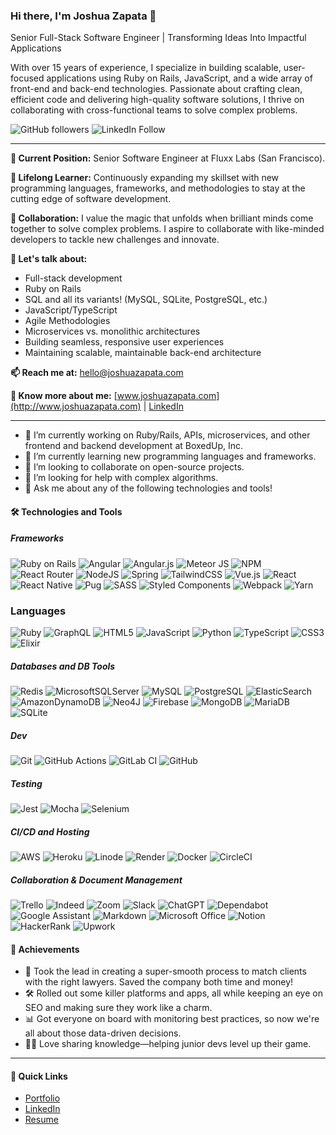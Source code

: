 <!--
**joshuazap/joshuazap** is a ✨ _special_ ✨ repository because its `README.md` (this file) appears on your GitHub profile.

Here are some ideas to get you started:

- 🔭 I’m currently working on ...
- 🌱 I’m currently learning ...
- 👯 I’m looking to collaborate on ...
- 🤔 I’m looking for help with ...
- 💬 Ask me about ...
- 📫 How to reach me: ...
- 😄 Pronouns: ...
- ⚡ Fun fact: ...
-->

### Hi there, I'm Joshua Zapata 👋

Senior Full-Stack Software Engineer | Transforming Ideas Into Impactful Applications

With over 15 years of experience, I specialize in building scalable, user-focused applications using Ruby on Rails, JavaScript, and a wide array of front-end and back-end technologies. Passionate about crafting clean, efficient code and delivering high-quality software solutions, I thrive on collaborating with cross-functional teams to solve complex problems.

![GitHub followers](https://img.shields.io/github/followers/joshuazap?label=Follow&style=social) ![LinkedIn Follow](https://img.shields.io/badge/-LinkedIn-blue?style=flat-square&logo=Linkedin&logoColor=white&link=https://www.linkedin.com/in/joshuazapata)

---

**🔭 Current Position:** Senior Software Engineer at Fluxx Labs (San Francisco).

**🌱 Lifelong Learner:** Continuously expanding my skillset with new programming languages, frameworks, and methodologies to stay at the cutting edge of software development.

**👯 Collaboration:** I value the magic that unfolds when brilliant minds come together to solve complex problems. I aspire to collaborate with like-minded developers to tackle new challenges and innovate.

**💬 Let's talk about:**
- Full-stack development
- Ruby on Rails
- SQL and all its variants! (MySQL, SQLite, PostgreSQL, etc.)
- JavaScript/TypeScript
- Agile Methodologies
- Microservices vs. monolithic architectures
- Building seamless, responsive user experiences
- Maintaining scalable, maintainable back-end architecture

**📫 Reach me at:** hello@joshuazapata.com

**📄 Know more about me:** [www.joshuazapata.com](http://www.joshuazapata.com) | [LinkedIn](https://www.linkedin.com/in/joshuazapata)

---

- 🔭 I’m currently working on Ruby/Rails, APIs, microservices, and other frontend and backend development at BoxedUp, Inc.
- 🌱 I’m currently learning new programming languages and frameworks.
- 👯 I’m looking to collaborate on open-source projects.
- 🤔 I’m looking for help with complex algorithms.
- 💬 Ask me about any of the following technologies and tools!

#### 🛠️ Technologies and Tools
##### Frameworks
![Ruby on Rails](https://img.shields.io/badge/rails-%23CC0000.svg?style=flat&logo=ruby-on-rails&logoColor=white)  ![Angular](https://img.shields.io/badge/angular-%23DD0031.svg?style=flat&logo=angular&logoColor=white)  ![Angular.js](https://img.shields.io/badge/angular.js-%23E23237.svg?style=flat&logo=angularjs&logoColor=white)  ![Meteor JS](https://img.shields.io/badge/meteorjs-%23d74c4c.svg?style=flat&logo=meteor&logoColor=white)  ![NPM](https://img.shields.io/badge/NPM-%23CB3837.svg?style=flat&logo=npm&logoColor=white)  ![React Router](https://img.shields.io/badge/React_Router-CA4245?style=flat&logo=react-router&logoColor=white)  ![NodeJS](https://img.shields.io/badge/node.js-6DA55F?style=flat&logo=node.js&logoColor=white)  ![Spring](https://img.shields.io/badge/spring-%236DB33F.svg?style=flat&logo=spring&logoColor=white)  ![TailwindCSS](https://img.shields.io/badge/tailwindcss-%2338B2AC.svg?style=flat&logo=tailwind-css&logoColor=white)  ![Vue.js](https://img.shields.io/badge/vuejs-%2335495e.svg?style=flat&logo=vuedotjs&logoColor=%234FC08D)  ![React](https://img.shields.io/badge/react-%2320232a.svg?style=flat&logo=react&logoColor=%2361DAFB)  ![React Native](https://img.shields.io/badge/react_native-%2320232a.svg?style=flat&logo=react&logoColor=%2361DAFB)  ![Pug](https://img.shields.io/badge/Pug-FFF?style=flat&logo=pug&logoColor=A86454)  ![SASS](https://img.shields.io/badge/SASS-hotpink.svg?style=flat&logo=SASS&logoColor=white)  ![Styled Components](https://img.shields.io/badge/styled--components-DB7093?style=flat&logo=styled-components&logoColor=white)  ![Webpack](https://img.shields.io/badge/webpack-%238DD6F9.svg?style=flat&logo=webpack&logoColor=black)  ![Yarn](https://img.shields.io/badge/yarn-%232C8EBB.svg?style=flat&logo=yarn&logoColor=white)
### Languages
![Ruby](https://img.shields.io/badge/ruby-%23CC342D.svg?style=flat&logo=ruby&logoColor=white)  ![GraphQL](https://img.shields.io/badge/-GraphQL-E10098?style=flat&logo=graphql&logoColor=white)  ![HTML5](https://img.shields.io/badge/html5-%23E34F26.svg?style=flat&logo=html5&logoColor=white)  ![JavaScript](https://img.shields.io/badge/javascript-%23323330.svg?style=flat&logo=javascript&logoColor=%23F7DF1E)  ![Python](https://img.shields.io/badge/python-3670A0?style=flat&logo=python&logoColor=ffdd54)  ![TypeScript](https://img.shields.io/badge/typescript-%23007ACC.svg?style=flat&logo=typescript&logoColor=white)  ![CSS3](https://img.shields.io/badge/css3-%231572B6.svg?style=flat&logo=css3&logoColor=white)  ![Elixir](https://img.shields.io/badge/elixir-%234B275F.svg?style=flat&logo=elixir&logoColor=white)
##### Databases and DB Tools
![Redis](https://img.shields.io/badge/redis-%23DD0031.svg?style=flat&logo=redis&logoColor=white)  ![MicrosoftSQLServer](https://img.shields.io/badge/Microsoft%20SQL%20Server-CC2927?style=flat&logo=microsoft%20sql%20server&logoColor=white)  ![MySQL](https://img.shields.io/badge/mysql-%2300f.svg?style=flat&logo=mysql&logoColor=white)  ![PostgreSQL](https://img.shields.io/badge/postgres-%23316192.svg?style=flat&logo=postgresql&logoColor=white)  ![ElasticSearch](https://img.shields.io/badge/-ElasticSearch-005571?style=flat&logo=elasticsearch)  ![AmazonDynamoDB](https://img.shields.io/badge/Amazon%20DynamoDB-4053D6?style=flat&logo=Amazon%20DynamoDB&logoColor=white)  ![Neo4J](https://img.shields.io/badge/Neo4j-008CC1?style=flat&logo=neo4j&logoColor=white)  ![Firebase](https://img.shields.io/badge/Firebase-039BE5?style=flat&logo=Firebase&logoColor=white)  ![MongoDB](https://img.shields.io/badge/MongoDB-%234ea94b.svg?style=flat&logo=mongodb&logoColor=white)  ![MariaDB](https://img.shields.io/badge/MariaDB-003545?style=flat&logo=mariadb&logoColor=white)  ![SQLite](https://img.shields.io/badge/sqlite-%2307405e.svg?style=flat&logo=sqlite&logoColor=white)
##### Dev
![Git](https://img.shields.io/badge/git-%23F05033.svg?style=flat&logo=git&logoColor=white)  ![GitHub Actions](https://img.shields.io/badge/github%20actions-%232671E5.svg?style=flat&logo=githubactions&logoColor=white)  ![GitLab CI](https://img.shields.io/badge/gitlab%20ci-%23181717.svg?style=flat&logo=gitlab&logoColor=white)  ![GitHub](https://img.shields.io/badge/github-%23121011.svg?style=flat&logo=github&logoColor=white)
##### Testing
![Jest](https://img.shields.io/badge/-jest-%23C21325?style=flat&logo=jest&logoColor=white)  ![Mocha](https://img.shields.io/badge/-mocha-%238D6748?style=flat&logo=mocha&logoColor=white)  ![Selenium](https://img.shields.io/badge/-selenium-%43B02A?style=flat&logo=selenium&logoColor=white)
##### CI/CD and Hosting
![AWS](https://img.shields.io/badge/AWS-%23FF9900.svg?style=flat&logo=amazon-aws&logoColor=white)  ![Heroku](https://img.shields.io/badge/heroku-%23430098.svg?style=flat&logo=heroku&logoColor=white)  ![Linode](https://img.shields.io/badge/linode-00A95C?style=flat&logo=linode&logoColor=white)  ![Render](https://img.shields.io/badge/Render-%46E3B7.svg?style=flat&logo=render&logoColor=white)  ![Docker](https://img.shields.io/badge/docker-%230db7ed.svg?style=flat&logo=docker&logoColor=white)  ![CircleCI](https://img.shields.io/badge/circle%20ci-%23161616.svg?style=flat&logo=circleci&logoColor=white)
##### Collaboration & Document Management
![Trello](https://img.shields.io/badge/Trello-%23026AA7.svg?style=flat&logo=Trello&logoColor=white)  ![Indeed](https://img.shields.io/badge/indeed-003A9B?style=flat&logo=indeed&logoColor=white)  ![Zoom](https://img.shields.io/badge/Zoom-2D8CFF?style=flat&logo=zoom&logoColor=white)  ![Slack](https://img.shields.io/badge/Slack-4A154B?style=flat&logo=slack&logoColor=white)  ![ChatGPT](https://img.shields.io/badge/chatGPT-74aa9c?style=flat&logo=openai&logoColor=white)  ![Dependabot](https://img.shields.io/badge/dependabot-025E8C?style=flat&logo=dependabot&logoColor=white)  ![Google Assistant](https://img.shields.io/badge/google%20assistant-4285F4?style=flat&logo=google%20assistant&logoColor=white)  ![Markdown](https://img.shields.io/badge/markdown-%23000000.svg?style=flat&logo=markdown&logoColor=white)  ![Microsoft Office](https://img.shields.io/badge/Microsoft_Office-D83B01?style=flat&logo=microsoft-office&logoColor=white)  ![Notion](https://img.shields.io/badge/Notion-%23000000.svg?style=flat&logo=notion&logoColor=white)  ![HackerRank](https://img.shields.io/badge/-Hackerrank-2EC866?style=flat&logo=HackerRank&logoColor=white)  ![Upwork](https://img.shields.io/badge/UpWork-6FDA44?style=flat&logo=Upwork&logoColor=white)

#### 🌟 Achievements

- 🚀 Took the lead in creating a super-smooth process to match clients with the right lawyers. Saved the company both time and money!
- 🛠️ Rolled out some killer platforms and apps, all while keeping an eye on SEO and making sure they work like a charm.
- 📊 Got everyone on board with monitoring best practices, so now we're all about those data-driven decisions.
- 👨‍🏫 Love sharing knowledge—helping junior devs level up their game.

---

#### 🔗 Quick Links

- [Portfolio](http://www.joshuazapata.com)
- [LinkedIn](https://www.linkedin.com/in/joshuazapata)
- [Resume](http://www.joshuazapata.com/resume)
